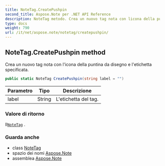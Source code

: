 ```yaml
---
title: NoteTag.CreatePushpin
second_title: Aspose.Note per .NET API Reference
description: NoteTag metodo. Crea un nuovo tag nota con licona della puntina da disegno e letichetta specificata.
type: docs
weight: 790
url: /it/net/aspose.note/notetag/createpushpin/
---
```

## NoteTag.CreatePushpin method

Crea un nuovo tag nota con l'icona della puntina da disegno e l'etichetta specificata.

```csharp
public static NoteTag CreatePushpin(string label = "")
```

| Parametro | Tipo | Descrizione |
| --- | --- | --- |
| label | String | L'etichetta del tag. |

### Valore di ritorno

Il[`NoteTag`](../) .

### Guarda anche

* class [NoteTag](../)
* spazio dei nomi [Aspose.Note](../../notetag/)
* assemblea [Aspose.Note](../../../)


